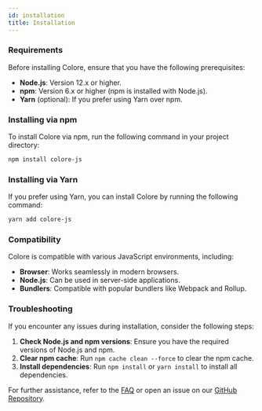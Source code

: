 ```yaml
---
id: installation
title: Installation
---
```


### Requirements

Before installing Colore, ensure that you have the following prerequisites:

- **Node.js**: Version 12.x or higher.
- **npm**: Version 6.x or higher (npm is installed with Node.js).
- **Yarn** (optional): If you prefer using Yarn over npm.

### Installing via npm

To install Colore via npm, run the following command in your project directory:

```bash
npm install colore-js
```

### Installing via Yarn

If you prefer using Yarn, you can install Colore by running the following command:

```bash
yarn add colore-js
```

### Compatibility

Colore is compatible with various JavaScript environments, including:

- **Browser**: Works seamlessly in modern browsers.
- **Node.js**: Can be used in server-side applications.
- **Bundlers**: Compatible with popular bundlers like Webpack and Rollup.

### Troubleshooting

If you encounter any issues during installation, consider the following steps:

1. **Check Node.js and npm versions**: Ensure you have the required versions of Node.js and npm.
2. **Clear npm cache**: Run `npm cache clean --force` to clear the npm cache.
3. **Install dependencies**: Run `npm install` or `yarn install` to install all dependencies.

For further assistance, refer to the [FAQ](../faq) or open an issue on our [GitHub Repository](https://github.com/mallikcheripally/colore).
